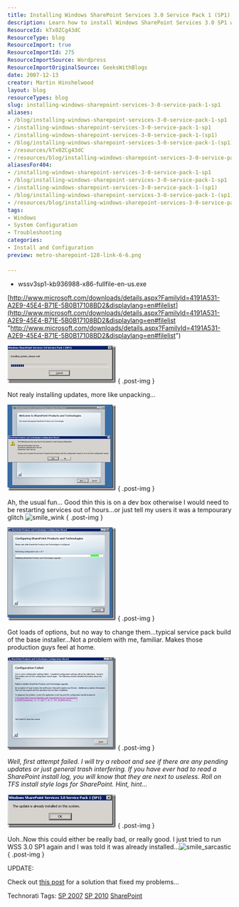 ```yaml
---
title: Installing Windows SharePoint Services 3.0 Service Pack 1 (SP1)
description: Learn how to install Windows SharePoint Services 3.0 SP1 with ease. Troubleshoot common issues and enhance your SharePoint experience effectively!
ResourceId: kTx0ZCg43dC
ResourceType: blog
ResourceImport: true
ResourceImportId: 275
ResourceImportSource: Wordpress
ResourceImportOriginalSource: GeeksWithBlogs
date: 2007-12-13
creator: Martin Hinshelwood
layout: blog
resourceTypes: blog
slug: installing-windows-sharepoint-services-3-0-service-pack-1-sp1
aliases:
- /blog/installing-windows-sharepoint-services-3-0-service-pack-1-sp1
- /installing-windows-sharepoint-services-3-0-service-pack-1-sp1
- /installing-windows-sharepoint-services-3-0-service-pack-1-(sp1)
- /blog/installing-windows-sharepoint-services-3-0-service-pack-1-(sp1)
- /resources/kTx0ZCg43dC
- /resources/blog/installing-windows-sharepoint-services-3-0-service-pack-1-sp1
aliasesFor404:
- /installing-windows-sharepoint-services-3-0-service-pack-1-sp1
- /blog/installing-windows-sharepoint-services-3-0-service-pack-1-sp1
- /installing-windows-sharepoint-services-3-0-service-pack-1-(sp1)
- /blog/installing-windows-sharepoint-services-3-0-service-pack-1-(sp1)
- /resources/blog/installing-windows-sharepoint-services-3-0-service-pack-1-sp1
tags:
- Windows
- System Configuration
- Troubleshooting
categories:
- Install and Configuration
preview: metro-sharepoint-128-link-6-6.png

---
```

- wssv3sp1-kb936988-x86-fullfile-en-us.exe

[http://www.microsoft.com/downloads/details.aspx?FamilyId=4191A531-A2E9-45E4-B71E-5B0B17108BD2&displaylang=en#filelist](http://www.microsoft.com/downloads/details.aspx?FamilyId=4191A531-A2E9-45E4-B71E-5B0B17108BD2&displaylang=en#filelist "http://www.microsoft.com/downloads/details.aspx?FamilyId=4191A531-A2E9-45E4-B71E-5B0B17108BD2&displaylang=en#filelist")

[![image_thumb3](images/InstallingWindowsShareP.0ServicePack1SP1_9B2F-image_thumb3_thumb-2-2.png)](http://blog.hinshelwood.com/files/2011/05/GWB-WindowsLiveWriter-InstallingWindowsShareP.0ServicePack1SP1_9B2F-image_thumb3_2.png)
{ .post-img }

Not realy installing updates, more like unpacking...

[![image_thumb2](images/InstallingWindowsShareP.0ServicePack1SP1_9B2F-image_thumb2_thumb-1-1.png)](http://blog.hinshelwood.com/files/2011/05/GWB-WindowsLiveWriter-InstallingWindowsShareP.0ServicePack1SP1_9B2F-image_thumb2_2.png)
{ .post-img }

Ah, the usual fun... Good thin this is on a dev box otherwise I would need to be restarting services out of hours...or just tell my users it was a tempourary glitch ![smile_wink](images/smile_wink-8-8.gif)
{ .post-img }

[![image_thumb4](images/InstallingWindowsShareP.0ServicePack1SP1_9B2F-image_thumb4_thumb-3-3.png)](http://blog.hinshelwood.com/files/2011/05/GWB-WindowsLiveWriter-InstallingWindowsShareP.0ServicePack1SP1_9B2F-image_thumb4_2.png)
{ .post-img }

Got loads of options, but no way to change them...typical service pack build of the base installer...Not a problem with me, familiar. Makes those production guys feel at home.

[![image_thumb7](images/InstallingWindowsShareP.0ServicePack1SP1_9B2F-image_thumb7_thumb-5-5.png)](http://blog.hinshelwood.com/files/2011/05/GWB-WindowsLiveWriter-InstallingWindowsShareP.0ServicePack1SP1_9B2F-image_thumb7_2.png)
{ .post-img }

_Well, first attempt failed. I will try a reboot and see if there are any pending updates or just general trash interfering. If you have ever had to read a SharePoint install log, you will know that they are next to useless. Roll on TFS install style logs for SharePoint. Hint, hint..._

[![image_thumb5](images/InstallingWindowsShareP.0ServicePack1SP1_9B2F-image_thumb5_thumb-4-4.png)](http://blog.hinshelwood.com/files/2011/05/GWB-WindowsLiveWriter-InstallingWindowsShareP.0ServicePack1SP1_9B2F-image_thumb5_2.png)
{ .post-img }

Uoh..Now this could either be really bad, or really good. I just tried to run WSS 3.0 SP1 again and I was told it was already installed...![smile_sarcastic](images/smile_sarcastic-7-7.gif)
{ .post-img }

UPDATE:

Check out [this post](http://blog.hinshelwood.com/archive/2007/12/31/sharepoint-3.0-and-moss-2007-service-pack-1-update.aspx "Click To View Entry") for a solution that fixed my problems...

Technorati Tags: [SP 2007](http://technorati.com/tags/SP+2007) [SP 2010](http://technorati.com/tags/SP+2010) [SharePoint](http://technorati.com/tags/SharePoint)
